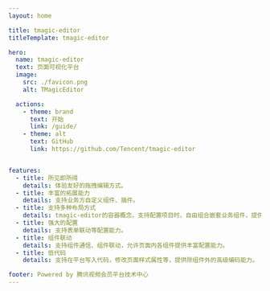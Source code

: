 ```yaml
---
layout: home

title: tmagic-editor
titleTemplate: tmagic-editor

hero:
  name: tmagic-editor
  text: 页面可视化平台
  image:
    src: ./favicon.png
    alt: TMagicEditor

  actions:
    - theme: brand
      text: 开始
      link: /guide/
    - theme: alt
      text: GitHub
      link: https://github.com/Tencent/tmagic-editor


features:
  - title: 所见即所得
    details: 体验友好的拖拽编辑方式。
  - title: 丰富的拓展能力
    details: 支持业务方自定义组件、插件。
  - title: 支持多种布局方式
    details: tmagic-editor的容器概念，支持配置项目时，自由组合嵌套业务组件，提供超强的组件布局方式。
  - title: 强大的配置
    details: 支持表单联动等配置能力。
  - title: 组件联动
    details: 支持组件通信、组件联动，允许页面内各组件提供丰富配置能力。
  - title: 低代码
    details: 支持在平台写入代码，修改页面样式属性等，提供除组件外的高级编码能力。

footer: Powered by 腾讯视频会员平台技术中心
---
```

